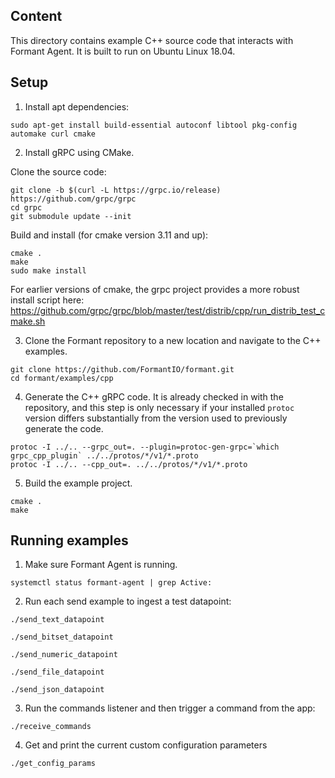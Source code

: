 ## Content

This directory contains example C++ source code that interacts with Formant Agent. It is built to run on Ubuntu Linux 18.04.

## Setup

1. Install apt dependencies:
```
sudo apt-get install build-essential autoconf libtool pkg-config automake curl cmake
```

2. Install gRPC using CMake.

Clone the source code:
```
git clone -b $(curl -L https://grpc.io/release) https://github.com/grpc/grpc
cd grpc
git submodule update --init
```

Build and install (for cmake version 3.11 and up):
```
cmake .
make
sudo make install
```

For earlier versions of cmake, the grpc project provides a more robust install script here: https://github.com/grpc/grpc/blob/master/test/distrib/cpp/run_distrib_test_cmake.sh

3. Clone the Formant repository to a new location and navigate to the C++ examples.

```
git clone https://github.com/FormantIO/formant.git
cd formant/examples/cpp
```

4. Generate the C++ gRPC code. It is already checked in with the repository, and this step is only necessary if your installed `protoc` version differs substantially from the version used to previously generate the code.
```
protoc -I ../.. --grpc_out=. --plugin=protoc-gen-grpc=`which grpc_cpp_plugin` ../../protos/*/v1/*.proto
protoc -I ../.. --cpp_out=. ../../protos/*/v1/*.proto
```

5. Build the example project.
```
cmake .
make
```

## Running examples

1. Make sure Formant Agent is running.
```
systemctl status formant-agent | grep Active:
```

2. Run each send example to ingest a test datapoint:
```
./send_text_datapoint

./send_bitset_datapoint

./send_numeric_datapoint

./send_file_datapoint

./send_json_datapoint
```

3. Run the commands listener and then trigger a command from the app:
```
./receive_commands
```

4. Get and print the current custom configuration parameters
```
./get_config_params
```